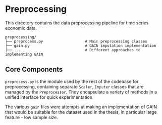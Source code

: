 # Preprocessing

This directory contains the data preprocessing pipeline for time series economic data.

```
preprocessing/
├── preprocess.py                   # Main preprocessing classes
├── gain.py                         # GAIN imputation implementation
├── ...                             # Different approaches to implementing GAIN
```
## Core Components

`preprocess.py` is the module used by the rest of the codebase for preprocessing, containing separate `Scaler`, `Imputer` classes that are managed by the `Preprocessor`. They encapsulate a variety of methods in a unified interface for quick experimentation.

The various `gain` files were attempts at making an implementation of GAIN that would be suitable for the dataset used in the thesis, in particular large feature - low sample size.